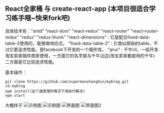 ## React全家桶 与 create-react-app (本项目很适合学习练手哦~快来fork吧)
具体技术有："antd"  "react-dom" "react-redux" "react-router" "react-router-redux" "redux" "redux-thunk"
"react-dimensions" : 它是配合fixed-data-table-2使用的，能够做响应式。
"fixed-data-table-2" : 它类似原始的table，不过它更追求性能。是facebook下开发的一个插件库。
"qnui" : 千牛UI，一般开发淘宝卖家插件商家使用，一方面它的名字就与千牛沾边(淘宝卖家都是用的千牛) 二方面是它比较追求性能。

基本操作： 
 
```
git clone https://github.com/supermanzhangbin/myblog.git 
cd myblog
npm install(这个速度慢的情况下请自行解决)
npm start
```

大概样子
![示例图](http://supermanbin.oss-cn-beijing.aliyuncs.com/%E8%AF%BE%E7%A8%8B%E8%AE%BE%E8%AE%A1/showPicture/titleH3_style.png)
![示例图](https://supermanbin.oss-cn-beijing.aliyuncs.com/%E8%AF%BE%E7%A8%8B%E8%AE%BE%E8%AE%A1/example_1.png)
![界面图](https://upload-images.jianshu.io/upload_images/9132651-23cd7c97dfa92cb2.png?imageMogr2/auto-orient/strip%7CimageView2/2/w/1240)
![界面图2](http://supermanbin.oss-cn-beijing.aliyuncs.com/%E8%AF%BE%E7%A8%8B%E8%AE%BE%E8%AE%A1/showPicture/detail1_gp.png)
 



